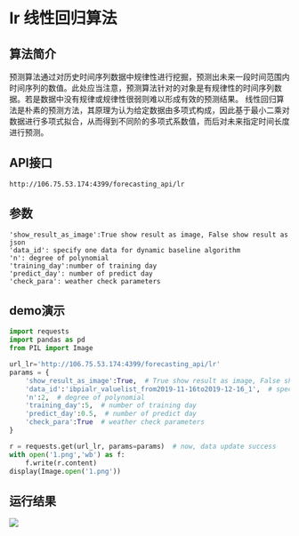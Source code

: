 # lr 线性回归算法

## 算法简介
预测算法通过对历史时间序列数据中规律性进行挖掘，预测出未来一段时间范围内时间序列的数值。此处应当注意，预测算法针对的对象是有规律性的时间序列数据。若是数据中没有规律或规律性很弱则难以形成有效的预测结果。
线性回归算法是朴素的预测方法，其原理为认为给定数据由多项式构成，因此基于最小二乘对数据进行多项式拟合，从而得到不同阶的多项式系数值，而后对未来指定时间长度进行预测。


## API接口

```
http://106.75.53.174:4399/forecasting_api/lr
```

## 参数

```
'show_result_as_image':True show result as image, False show result as json
'data_id': specify one data for dynamic baseline algorithm
'n': degree of polynomial
'training_day':number of training day
'predict_day': number of predict day
'check_para': weather check parameters
```

## demo演示

```python
import requests
import pandas as pd
from PIL import Image

url_lr='http://106.75.53.174:4399/forecasting_api/lr'
params = {
    'show_result_as_image':True,  # True show result as image, False show result as json
    'data_id':'ibpialr_valuelist_from2019-11-16to2019-12-16_1',  # specify one data for dynamic baseline algorithm
    'n':2,  # degree of polynomial
    'training_day':5,  # number of training day
    'predict_day':0.5,  # number of predict day
    'check_para':True  # weather check parameters
}

r = requests.get(url_lr, params=params)  # now, data update success
with open('1.png','wb') as f:
    f.write(r.content)
display(Image.open('1.png'))
```

## 运行结果

![](/images/lr_demo.png)
